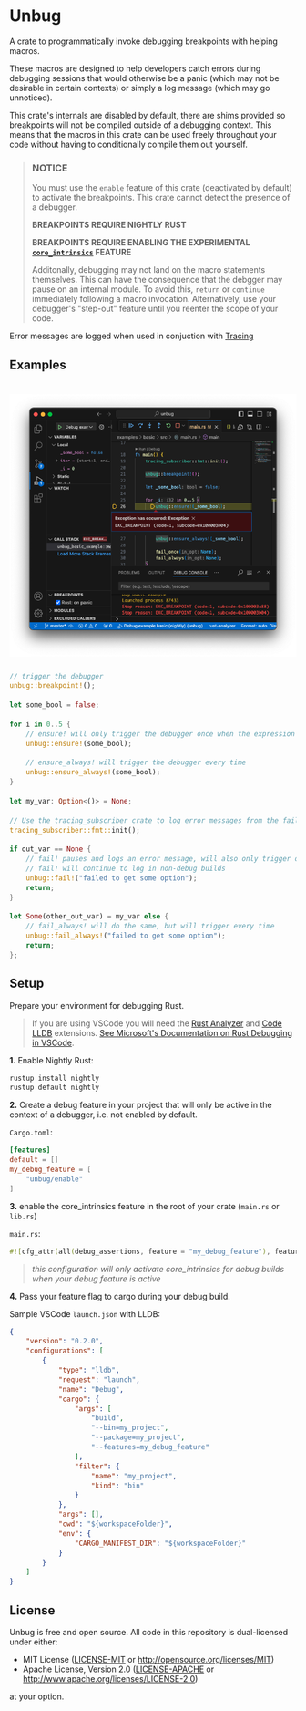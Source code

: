 
# Unbug

A crate to programmatically invoke debugging breakpoints with helping macros.

These macros are designed to help developers catch errors during debugging sessions that would otherwise be a panic (which may not be desirable in certain contexts) or simply a log message (which may go unnoticed).

This crate's internals are disabled by default, there are shims provided so breakpoints will not be compiled outside of a debugging context. This means that the macros in this crate can be used freely throughout your code without having to conditionally compile them out yourself.

> ### NOTICE
>
> You must use the `enable` feature of this crate (deactivated by default) to activate the breakpoints. This crate cannot detect the presence of a debugger.
>
> __BREAKPOINTS REQUIRE NIGHTLY RUST__
>
> __BREAKPOINTS REQUIRE ENABLING THE EXPERIMENTAL [`core_intrinsics`](https://doc.rust-lang.org/core/intrinsics/fn.breakpoint.html) FEATURE__
>
> Additonally, debugging may not land on the macro statements themselves. This can have the consequence that the debgger may pause on an internal module. To avoid this, `return` or `continue` immediately following a macro invocation. Alternatively, use your debugger's "step-out" feature until you reenter the scope of your code.

Error messages are logged when used in conjuction with [Tracing](https://github.com/tokio-rs/tracing)

## Examples

# [![VSCode debugging example](https://raw.githubusercontent.com/greymattergames/unbug/master/assets/debug.png)](https://github.com/greymattergames/unbug/blob/master/examples/basic/src/main.rs)

```rust
// trigger the debugger
unbug::breakpoint!();

let some_bool = false;

for i in 0..5 {
    // ensure! will only trigger the debugger once when the expression argument is false
    unbug::ensure!(some_bool);

    // ensure_always! will trigger the debugger every time
    unbug::ensure_always!(some_bool);
}

let my_var: Option<()> = None;

// Use the tracing_subscriber crate to log error messages from the fail! and fail_always! macros.
tracing_subscriber::fmt::init();

if out_var == None {
    // fail! pauses and logs an error message, will also only trigger once
    // fail! will continue to log in non-debug builds
    unbug::fail!("failed to get some option");
    return;
}

let Some(other_out_var) = my_var else {
    // fail_always! will do the same, but will trigger every time
    unbug::fail_always!("failed to get some option");
    return;
};
```

## Setup

Prepare your environment for debugging Rust.
> If you are using VSCode you will need the [Rust Analyzer](https://marketplace.visualstudio.com/items?itemName=rust-lang.rust-analyzer) and [Code LLDB](https://marketplace.visualstudio.com/items?itemName=vadimcn.vscode-lldb) extensions. [See Microsoft's Documentation on Rust Debugging in VSCode](https://code.visualstudio.com/docs/languages/rust#_debugging).

__1.__ Enable Nightly Rust:
```bash
rustup install nightly
rustup default nightly
```

__2.__ Create a debug feature in your project that will only be active in the context of a debugger, i.e. not enabled by default.

`Cargo.toml`:
```toml
[features]
default = []
my_debug_feature = [
    "unbug/enable"
]
```

__3.__ enable the core_intrinsics feature in the root of your crate (`main.rs` or `lib.rs`)

`main.rs`:
```rust
#![cfg_attr(all(debug_assertions, feature = "my_debug_feature"), feature(core_intrinsics))]
```
> *this configuration will only activate core_intrinsics for debug builds when your debug feature is active*

__4.__ Pass your feature flag to cargo during your debug build.

Sample VSCode `launch.json` with LLDB:
```json
{
    "version": "0.2.0",
    "configurations": [
        {
            "type": "lldb",
            "request": "launch",
            "name": "Debug",
            "cargo": {
                "args": [
                    "build",
                    "--bin=my_project",
                    "--package=my_project",
                    "--features=my_debug_feature"
                ],
                "filter": {
                    "name": "my_project",
                    "kind": "bin"
                }
            },
            "args": [],
            "cwd": "${workspaceFolder}",
            "env": {
                "CARGO_MANIFEST_DIR": "${workspaceFolder}"
            }
        }
    ]
}
```

## License

Unbug is free and open source. All code in this repository is dual-licensed under either:

- MIT License ([LICENSE-MIT](/LICENSE-MIT) or <http://opensource.org/licenses/MIT>)
- Apache License, Version 2.0 ([LICENSE-APACHE](/LICENSE-APACHE) or <http://www.apache.org/licenses/LICENSE-2.0>)

at your option.